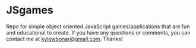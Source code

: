 # JSgames
Repo for simple object oriented JavaScript games/applications that are fun and educational to create. If you have any questions or comments, you can contact me at kylewbonar@gmail.com. Thanks!
